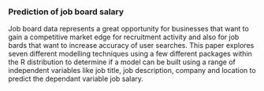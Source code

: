 ### Prediction of job board salary

Job board data represents a great opportunity for businesses that want to gain a competitive market edge for recruitment activity and also for job bards that want to increase accuracy of user searches. This paper explores seven different modelling techniques using a few different packages within the R distribution to determine if a model can be built using a range of independent variables like job title, job description, company and location to predict the dependant variable job salary.
